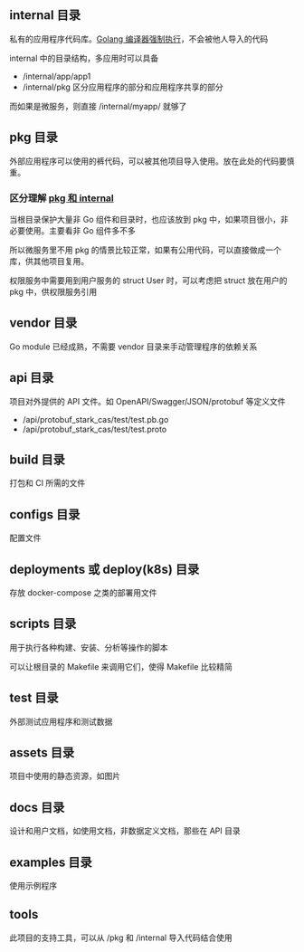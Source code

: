 ## internal 目录

私有的应用程序代码库。[Golang 编译器强制执行](https://go.dev\/doc\/go1.4#internalpackages)，不会被他人导入的代码

internal 中的目录结构，多应用时可以具备 
- /internal/app/app1
- /internal/pkg
区分应用程序的部分和应用程序共享的部分

而如果是微服务，则直接 /internal/myapp/ 就够了 

## pkg 目录

外部应用程序可以使用的裤代码，可以被其他项目导入使用。放在此处的代码要慎重。


### 区分理解 [pkg 和 internal](https://travisjeffery.com\/b\/2019\/11\/i-ll-take-pkg-over-internal\/)

当根目录保护大量非 Go 组件和目录时，也应该放到 pkg 中，如果项目很小，非必要使用。主要看非 Go 组件多不多

所以微服务里不用 pkg 的情景比较正常，如果有公用代码，可以直接做成一个库，供其他项目复用。

权限服务中需要用到用户服务的 struct User 时，可以考虑把 struct 放在用户的 pkg 中，供权限服务引用

## vendor 目录

Go module 已经成熟，不需要 vendor 目录来手动管理程序的依赖关系

## api 目录

项目对外提供的 API 文件。如 OpenAPI/Swagger/JSON/protobuf 等定义文件

- /api/protobuf_stark_cas/test/test.pb.go
- /api/protobuf_stark_cas/test/test.proto


## build 目录

打包和 CI 所需的文件

## configs 目录

配置文件

## deployments 或 deploy(k8s) 目录

存放 docker-compose 之类的部署用文件

## scripts 目录

用于执行各种构建、安装、分析等操作的脚本

可以让根目录的 Makefile 来调用它们，使得 Makefile 比较精简

## test 目录

外部测试应用程序和测试数据

## assets 目录

项目中使用的静态资源，如图片

## docs 目录

设计和用户文档，如使用文档，非数据定义文档，那些在 API 目录

## examples 目录

使用示例程序

## tools
此项目的支持工具，可以从 /pkg 和 /internal 导入代码结合使用
